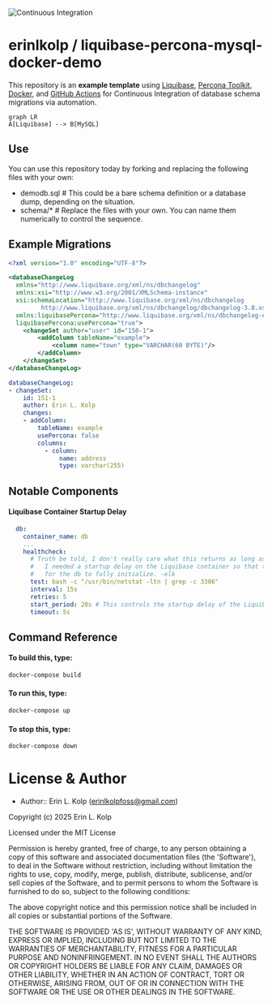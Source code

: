 ![Continuous Integration](https://github.com/erinlkolp/liquibase-percona-mysql-docker-demo/actions/workflows/main.yml/badge.svg)

# erinlkolp / liquibase-percona-mysql-docker-demo

This repository is an **example template** using [Liquibase](https://github.com/liquibase/liquibase), [Percona Toolkit](https://github.com/percona/percona-toolkit), [Docker](https://github.com/liquibase/docker), and [GitHub Actions](https://github.com/erinlkolp/liquibase-percona-mysql-docker-demo/actions) for Continuous Integration of database schema migrations via automation.

```mermaid
graph LR
A[Liquibase] --> B[MySQL]
```
## Use

You can use this repository today by forking and replacing the following files with your own:

 - demodb.sql # This could be a bare schema definition or a database dump, depending on the situation.
 - schema/*   # Replace the files with your own. You can name them numerically to control the sequence.

## Example Migrations

```xml
<?xml version="1.0" encoding="UTF-8"?>

<databaseChangeLog
  xmlns="http://www.liquibase.org/xml/ns/dbchangelog"
  xmlns:xsi="http://www.w3.org/2001/XMLSchema-instance"
  xsi:schemaLocation="http://www.liquibase.org/xml/ns/dbchangelog
         http://www.liquibase.org/xml/ns/dbchangelog/dbchangelog-3.8.xsd"
  xmlns:liquibasePercona="http://www.liquibase.org/xml/ns/dbchangelog-ext/liquibase-percona"
  liquibasePercona:usePercona="true">
    <changeSet author="user" id="150-1">
        <addColumn tableName="example">
            <column name="town" type="VARCHAR(60 BYTE)"/>
        </addColumn>
    </changeSet>
</databaseChangeLog>
```

```yaml
databaseChangeLog:
- changeSet:
    id: 151-1
    author: Erin L. Kolp
    changes:
    - addColumn:
        tableName: example
        usePercona: false
        columns:
          - column:
              name: address
              type: varchar(255)
```

## Notable Components

#### Liquibase Container Startup Delay

```yaml
  db:
    container_name: db
    ...
    healthcheck:
      # Truth be told, I don't really care what this returns as long as it exits zero.
      #   I needed a startup delay on the Liquibase container so that there was ample time
      #   for the db to fully initialize. -elk
      test: bash -c "/usr/bin/netstat -ltn | grep -c 3306"
      interval: 15s
      retries: 5
      start_period: 20s # This controls the startup delay of the Liquibase container.
      timeout: 5s

```

## Command Reference

#### To build this, type:
```bash
docker-compose build
```

#### To run this, type:
```bash
docker-compose up
```

#### To stop this, type:
```bash
docker-compose down
```

# License & Author

- Author:: Erin L. Kolp (<erinlkolpfoss@gmail.com>)

Copyright (c) 2025 Erin L. Kolp 

Licensed under the MIT License

Permission is hereby granted, free of charge, to any person obtaining a copy of this software and associated documentation files (the 'Software'), to deal in the Software without restriction, including without limitation the rights to use, copy, modify, merge, publish, distribute, sublicense, and/or sell copies of the Software, and to
permit persons to whom the Software is furnished to do so, subject to the following conditions:

The above copyright notice and this permission notice shall be included in all copies or substantial portions of the Software.

THE SOFTWARE IS PROVIDED 'AS IS', WITHOUT WARRANTY OF ANY KIND, EXPRESS OR IMPLIED, INCLUDING BUT NOT LIMITED TO THE WARRANTIES OF MERCHANTABILITY, FITNESS FOR A PARTICULAR PURPOSE AND NONINFRINGEMENT.  IN NO EVENT SHALL THE AUTHORS OR COPYRIGHT HOLDERS BE LIABLE FOR ANY CLAIM, DAMAGES OR OTHER LIABILITY, WHETHER IN AN ACTION OF CONTRACT, TORT OR OTHERWISE, ARISING FROM, OUT OF OR IN CONNECTION WITH THE SOFTWARE OR THE USE OR OTHER DEALINGS IN THE SOFTWARE.